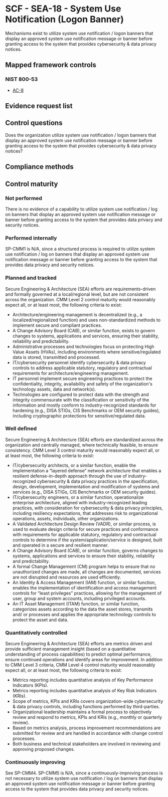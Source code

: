 # SCF - SEA-18 - System Use Notification (Logon Banner)
Mechanisms exist to utilize system use notification / logon banners that display an approved system use notification message or banner before granting access to the system that provides cybersecurity & data privacy notices.
## Mapped framework controls
### NIST 800-53
- [AC-8](../nist80053/ac-8.md)

## Evidence request list


## Control questions
Does the organization utilize system use notification / logon banners that display an approved system use notification message or banner before granting access to the system that provides cybersecurity & data privacy notices?

## Compliance methods


## Control maturity
### Not performed
There is no evidence of a capability to utilize system use notification / log on banners that display an approved system use notification message or banner before granting access to the system that provides data privacy and security notices.

### Performed internally
SP-CMM1 is N/A, since a structured process is required to utilize system use notification / log on banners that display an approved system use notification message or banner before granting access to the system that provides data privacy and security notices.

### Planned and tracked
Secure Engineering & Architecture (SEA) efforts are requirements-driven and formally governed at a local/regional level, but are not consistent across the organization. CMM Level 2 control maturity would reasonably expect all, or at least most, the following criteria to exist:
- Architecture/engineering management is decentralized (e.g., a localized/regionalized function) and uses non-standardized methods to implement secure and compliant practices.
- A Change Advisory Board (CAB), or similar function, exists to govern changes to systems, applications and services, ensuring their stability, reliability and predictability.
- Administrative processes and technologies focus on protecting High Value Assets (HVAs), including environments where sensitive/regulated data is stored, transmitted and processed.
- IT/cybersecurity personnel identify cybersecurity & data privacy controls to address applicable statutory, regulatory and contractual requirements for architecture/engineering management.
- IT personnel implement secure engineering practices to protect the confidentiality, integrity, availability and safety of the organization's technology assets, data and network(s).
- Technologies are configured to protect data with the strength and integrity commensurate with the classification or sensitivity of the information and mostly conform to industry-recognized standards for hardening (e.g., DISA STIGs, CIS Benchmarks or OEM security guides), including cryptographic protections for sensitive/regulated data.

### Well defined
Secure Engineering & Architecture (SEA) efforts are standardized across the organization and centrally managed, where technically feasible, to ensure consistency. CMM Level 3 control maturity would reasonably expect all, or at least most, the following criteria to exist:
- IT/cybersecurity architects, or a similar function, enable the implementation a “layered defense” network architecture that enables a resilient defense-in-depth approach through the use of industry-recognized cybersecurity & data privacy practices in the specification, design, development, implementation and modification of systems and services (e.g., DISA STIGs, CIS Benchmarks or OEM security guides).
- IT/cybersecurity engineers, or a similar function, operationalize enterprise architecture, aligned with industry-recognized leading practices, with consideration for cybersecurity & data privacy principles, including resiliency expectations, that addresses risk to organizational operations, assets, individuals, other organizations.
- A Validated Architecture Design Review (VADR), or similar process, is used to evaluate design criteria for secure practices and conformance with requirements for applicable statutory, regulatory and contractual controls to determine if the system/application/service is designed, built and operated in a secure and resilient manner.
- A Change Advisory Board (CAB), or similar function, governs changes to systems, applications and services to ensure their stability, reliability and predictability.
- A formal Change Management (CM) program helps to ensure that no unauthorized changes are made, all changes are documented, services are not disrupted and resources are used efficiently.
- An Identity & Access Management (IAM) function, or similar function, enables the implementation of identification and access management controls for “least privileges” practices, allowing for the management of user, group and system accounts, including privileged accounts.
- An IT Asset Management (ITAM) function, or similar function, categorizes assets according to the data the asset stores, transmits and/ or processes and applies the appropriate technology controls to protect the asset and data.

### Quantitatively controlled
Secure Engineering & Architecture (SEA) efforts are metrics driven and provide sufficient management insight (based on a quantitative understanding of process capabilities) to predict optimal performance, ensure continued operations and identify areas for improvement. In addition to CMM Level 3 criteria, CMM Level 4 control maturity would reasonably expect all, or at least most, the following criteria to exist:
- Metrics reporting includes quantitative analysis of Key Performance Indicators (KPIs).
- Metrics reporting includes quantitative analysis of Key Risk Indicators (KRIs).
- Scope of metrics, KPIs and KRIs covers organization-wide cybersecurity & data privacy controls, including functions performed by third-parties.
- Organizational leadership maintains a formal process to objectively review and respond to metrics, KPIs and KRIs (e.g., monthly or quarterly review).
- Based on metrics analysis, process improvement recommendations are submitted for review and are handled in accordance with change control processes.
- Both business and technical stakeholders are involved in reviewing and approving proposed changes.

### Continuously improving
See SP-CMM4. SP-CMM5 is N/A, since a continuously-improving process is not necessary to utilize system use notification / log on banners that display an approved system use notification message or banner before granting access to the system that provides data privacy and security notices.
